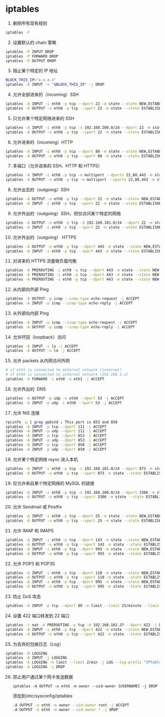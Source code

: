 # iptables
1. 删除所有现有规则

  ```bash
  iptables -F
  ```

2. 设置默认的 chain 策略

  ```bash
  iptables -P INPUT DROP
  iptables -P FORWARD DROP
  iptables -P OUTPUT DROP
  ```

3. 阻止某个特定的 IP 地址

  ```bash
  BLOCK_THIS_IP="x.x.x.x"
  iptables -A INPUT -s "$BLOCK_THIS_IP" -j DROP
  ```

4. 允许全部进来的（incoming）SSH

  ```bash
  iptables -A INPUT -i eth0 -p tcp --dport 22 -m state --state NEW,ESTABLISHED -j ACCEPT
  iptables -A OUTPUT -o eth0 -p tcp --sport 22 -m state --state ESTABLISHED -j ACCEPT
  ```

5. 只允许某个特定网络进来的 SSH

  ```bash
  iptables -A INPUT -i eth0 -p tcp -s 192.168.200.0/24 --dport 22 -m state --state NEW,ESTABLISHED -j ACCEPT
  iptables -A OUTPUT -o eth0 -p tcp --sport 22 -m state --state ESTABLISHED -j ACCEPT
  ```

6. 允许进来的（incoming）HTTP

  ```bash
  iptables -A INPUT -i eth0 -p tcp --dport 80 -m state --state NEW,ESTABLISHED -j ACCEPT
  iptables -A OUTPUT -o eth0 -p tcp --sport 80 -m state --state ESTABLISHED -j ACCEPT
  ```

7. 多端口（允许进来的 SSH、HTTP 和 HTTPS）

  ```bash
  iptables -A INPUT -i eth0 -p tcp -m multiport --dports 22,80,443 -m state --state NEW,ESTABLISHED -j ACCEPT
  iptables -A OUTPUT -o eth0 -p tcp -m multiport --sports 22,80,443 -m state --state ESTABLISHED -j ACCEPT
  ```

8. 允许出去的（outgoing）SSH
  ```bash
  iptables -A OUTPUT -o eth0 -p tcp --dport 22 -m state --state NEW,ESTABLISHED -j ACCEPT
  iptables -A INPUT -i eth0 -p tcp --sport 22 -m state --state ESTABLISHED -j ACCEPT
  ```

9. 允许外出的（outgoing）SSH，但仅访问某个特定的网络
  ```bash
  iptables -A OUTPUT -o eth0 -p tcp -d 192.168.101.0/24 --dport 22 -m state --state NEW,ESTABLISHED -j ACCEPT
  iptables -A INPUT -i eth0 -p tcp --sport 22 -m state --state ESTABLISHED -j ACCEPT
  ```

10. 允许外出的（outgoing） HTTPS
  ```bash
  iptables -A OUTPUT -o eth0 -p tcp --dport 443 -m state --state NEW,ESTABLISHED -j ACCEPT
  iptables -A INPUT -i eth0 -p tcp --sport 443 -m state --state ESTABLISHED -j ACCEPT
  ```

11. 对进来的 HTTPS 流量做负载均衡
   ```bash
   iptables -A PREROUTING -i eth0 -p tcp --dport 443 -m state --state NEW -m nth --counter 0 --every 3 --packet 0 -j DNAT --to-destination 192.168.1.101:443
   iptables -A PREROUTING -i eth0 -p tcp --dport 443 -m state --state NEW -m nth --counter 0 --every 3 --packet 1 -j DNAT --to-destination 192.168.1.102:443
   iptables -A PREROUTING -i eth0 -p tcp --dport 443 -m state --state NEW -m nth --counter 0 --every 3 --packet 2 -j DNAT --to-destination 192.168.1.103:443
   ```

12. 从内部向外部 Ping
   ```bash
   iptables -A OUTPUT -p icmp --icmp-type echo-request -j ACCEPT
   iptables -A INPUT -p icmp --icmp-type echo-reply -j ACCEPT
   ```

13. 从外部向内部 Ping
   ```bash
   iptables -A INPUT -p icmp --icmp-type echo-request -j ACCEPT
   iptables -A OUTPUT -p icmp --icmp-type echo-reply -j ACCEPT
   ```

14. 允许环回（loopback）访问
   ```bash
   iptables -A INPUT -i lo -j ACCEPT
   iptables -A OUTPUT -o lo -j ACCEPT
   ```

15. 允许 packets 从内网访问外网
   ```bash
   # if eth1 is connected to external network (internet)
   # if eth0 is connected to internal network (192.168.1.x)
   iptables -A FORWARD -i eth0 -o eth1 -j ACCEPT
   ```

16. 允许外出的  DNS
   ```bash
   iptables -A OUTPUT -p udp -o eth0 --dport 53 -j ACCEPT
   iptables -A INPUT -p udp -i eth0 --sport 53 -j ACCEPT
   ```

17. 允许 NIS 连接
   ```bash
   rpcinfo -p | grep ypbind ; This port is 853 and 850
   iptables -A INPUT -p tcp --dport 111 -j ACCEPT
   iptables -A INPUT -p udp --dport 111 -j ACCEPT
   iptables -A INPUT -p tcp --dport 853 -j ACCEPT
   iptables -A INPUT -p udp --dport 853 -j ACCEPT
   iptables -A INPUT -p tcp --dport 850 -j ACCEPT
   iptables -A INPUT -p udp --dport 850 -j ACCEPT
   ```

18. 允许某个特定网络 rsync 进入本机
   ```bash
   iptables -A INPUT -i eth0 -p tcp -s 192.168.101.0/24 --dport 873 -m state --state NEW,ESTABLISHED -j ACCEPT
   iptables -A OUTPUT -o eth0 -p tcp --sport 873 -m state --state ESTABLISHED -j ACCEPT
   ```

19. 仅允许来自某个特定网络的 MySQL 的链接
   ```bash
   iptables -A INPUT -i eth0 -p tcp -s 192.168.200.0/24 --dport 3306 -m state --state NEW,ESTABLISHED -j ACCEPT
   iptables -A OUTPUT -o eth0 -p tcp --sport 3306 -m state --state ESTABLISHED -j ACCEPT
   ```

20. 允许 Sendmail 或 Postfix
   ```bash
   iptables -A INPUT -i eth0 -p tcp --dport 25 -m state --state NEW,ESTABLISHED -j ACCEPT
   iptables -A OUTPUT -o eth0 -p tcp --sport 25 -m state --state ESTABLISHED -j ACCEPT
   ```

21. 允许 IMAP 和 IMAPS
   ```bash
   iptables -A INPUT -i eth0 -p tcp --dport 143 -m state --state NEW,ESTABLISHED -j ACCEPT
   iptables -A OUTPUT -o eth0 -p tcp --sport 143 -m state --state ESTABLISHED -j ACCEPT
   iptables -A INPUT -i eth0 -p tcp --dport 993 -m state --state NEW,ESTABLISHED -j ACCEPT
   iptables -A OUTPUT -o eth0 -p tcp --sport 993 -m state --state ESTABLISHED -j ACCEPT
   ```

22. 允许 POP3 和 POP3S
   ```bash
   iptables -A INPUT -i eth0 -p tcp --dport 110 -m state --state NEW,ESTABLISHED -j ACCEPT
   iptables -A OUTPUT -o eth0 -p tcp --sport 110 -m state --state ESTABLISHED -j ACCEPT
   iptables -A INPUT -i eth0 -p tcp --dport 995 -m state --state NEW,ESTABLISHED -j ACCEPT
   iptables -A OUTPUT -o eth0 -p tcp --sport 995 -m state --state ESTABLISHED -j ACCEPT
   ```

23. 防止 DoS 攻击
   ```bash
   iptables -A INPUT -p tcp --dport 80 -m limit --limit 25/minute --limit-burst 100 -j ACCEPT
   ```

24. 设置 422 端口转发到 22 端口
   ```bash
   iptables -t nat -A PREROUTING -p tcp -d 192.168.102.37 --dport 422 -j DNAT --to 192.168.102.37:22
   iptables -A INPUT -i eth0 -p tcp --dport 422 -m state --state NEW,ESTABLISHED -j ACCEPT
   iptables -A OUTPUT -o eth0 -p tcp --sport 422 -m state --state ESTABLISHED -j ACCEPT
   ```

25. 为丢弃的包做日志（Log）
   ```bash
   iptables -N LOGGING
   iptables -A INPUT -j LOGGING
   iptables -A LOGGING -m limit --limit 2/min -j LOG --log-prefix "IPTables Packet Dropped: " --log-level 7
   iptables -A LOGGING -j DROP
   ```

26. 禁止用户通过某个网卡发送数据

    ```ssh
    iptables -A OUTPUT -o ethX -m owner --uid-owner {USERNAME} -j DROP
    ```

    添加到/etc/sysconfig/iptables

    ```bash
    -A OUTPUT -o ethX -m owner --uid-owner root -j ACCEPT
    -A OUTPUT -o ethX -m owner --uid-owner * -j DROP
    ```

